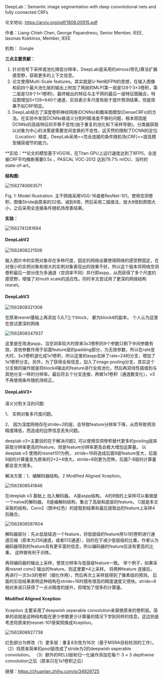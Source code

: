 DeepLab：Semantic image segmentation with deep convolutional nets and fully connected CRFs

论文地址: https://arxiv.org/pdf/1606.00915.pdf

作者：Liang-Chieh Chen, George Papandreou, Senior Member, IEEE, Iasonas Kokkinos, Member, IEEE

机构： Google



**三点主要贡献：**

1. 针对信号下采样或池化降低分辨率，DeepLab是采用的atrous(带孔)算法扩展感受野，获取更多的上下文信息。
2. 论文使用Multi-Scale features。其实就是U-Net和FPN的思想，在输入图像和前四个最大池化层的输出上附加了两层的MLP(第一层是128个3×3卷积，第二层是128个1×1卷积)，最终输出的特征与主干网的最后一层特征图融合，特征图增加5×128=640个通道，实验表示多尺度有助于提升预测结果，但是效果不如CRF明显。
3. DeepLab结合了深度卷积神经网络(DCNNs)和概率图模型(DenseCRFs)的方法。在实验中发现DCNNs做语义分割时精准度不够的问题，根本原因是DCNNs的高级特征的平移不变性(由于重复的池化和下采样导致)。分类器获取以对象为中心的决策是需要空间变换的不变性，这天然的限制了DCNN的定位（Location）精度，DeepLab采用==完全连接的条件随机场(CRF)==提高模型捕获细节的能力。

**实验：**论文的模型基于VGG16，在Titan GPU上运行速度达到了8FPS，全连接CRF平均推断需要0.5s ，PASCAL VOC-2012 达到79.7% mIOU，当时的 state-of-art。



**结构图:**

![1562740663571](D:\Notes\raw_images\1562740663571.png)

Fig. 1: Model Illustration. 主干网络采用VGG-16或者ResNet-101。使用空洞卷积，图像Stride由原来的32倍，减到8倍，然后采用二插值法，放大8倍到原图大小，之后采用全连接条件随机场改善结果。

**实验：**

![1562741281694](D:\Notes\raw_images\1562741281694.png)

#### DeepLabV2

![1562808221506](D:\Notes\raw_images\1562808221506.png)

输入图片中的实例对象存在多种尺度，固定的网络设置使得网络的感受野固定，在对很小的实例对象和很大的实例对象表现出的效果不好。所以这个版本将网络空洞卷积最后一部分改为多通道（空洞率不同）并行即aspp，从而获得了多个尺度的感受野，增强了对multi scale的适应性。同时本文尝试用了更深的网络结构 resnet。


#### DeepLabV3

![1562808321308](D:\Notes\raw_images\1562808321308.png)

在原来resnet基础上再添加 5,6,7三个block， 都为block4的副本。 个人认为这里在尝试更深的网络

![1562808347937](D:\Notes\raw_images\1562808347937.png)

这里是在改进aspp，当空洞率较大时原来3x3卷积的9个参数只剩下中间参数有效，其他参数作用于前面feature层的padding部分，为无效参数，所以在rate变大时，3x3卷积退化成1x1卷积，所以这里的aspp去掉了rate=24的分支，增加了1x1卷积分支。另外，为了获得全局信息，加入了image pooling分支，其实这个分支做的操作就是将block4输出的feature进行全局池化，然后再双线性插值到与其他分支一样的分辨率。最后将五个分支连接，再做1x1卷积（通道数变化）。v3不再使用条件随机场校正。 



#### DeepLabV3+

语义分割关注的问题: 

1、 实例对象多尺度问题。

2、 因为深度网络存在stride=2的层，会导致feature分辨率下降，从而导致预测精度降低，而造成的边界信息丢失问题。

deeplab v3+主要目的在于解决问题2, 可以使用空洞卷积替代更多的pooling层来获取分辨率更高的feature。但是feature分辨率更高会极大增加运算量。 以deeplab v3 使用的resnet101为例， stride=16将造成后面9层feature变大，后面9层的计算量变为原来的2*2=4倍大。stride=8则更为恐怖，后面7-8层的计算量都会变大很多。

解决方案：1、编解码器结构。2 Modified Aligned Xception。

![1562808541846](D:\Notes\raw_images\1562808541846.png)

在deeplab v3 基础上 加入解码器。 A是aspp结构， A的8倍的上采样可以看做是一个naïve的解码器。 B是编解码结构，集合了高层和底层的feature。 C就是本文采取的结构，Conv2（图中红色）的提取到结果和最后提取出的feature上采样4后融合。


![1562808587604](D:\Notes\raw_images\1562808587604.png)

解码器部分：先从低层级选一个feature，将低层级的feature用1x1的卷积进行通道压缩（原本为256通道，或者512通道），目的在于减少低层级的比重。作者认为编码器得到的feature具有更丰富的信息，所以编码器的feature应该有更高的比重。 这样做有利于训练。

再将编码器的输出上采样，使其分辨率与低层级feature一致。 举个例子，如果采用resnet conv2 输出的feature，则这里要*4上采样。 将两种feature 连接后，再进行一次3x3的卷积（细化作用），然后再次上采样就得到了像素级的预测。 后面的实验结果表明这种结构在stride=16时既有很高的精度速度又很快。stride=8相对来说只获得了一点点精度的提升，但增加了很多的计算量。

#### Modified Aligned Xception

Xception 主要采用了deepwish seperable convolution来替换原来的卷积层。简单的说就是这种结构能在更少参数更少计算量的情况下学到同样的信息。这边则是考虑将原来的resnet-101骨架网换成Xception。

![1562808927738](D:\Notes\raw_images\1562808927738.png)

红色部分为修改（1）更多层：重复8次改为16次（基于MSRA目标检测的工作）。（2）将原来简单的pool层改成了stride为2的deepwish seperable convolution。 （3）额外的RELU层和归一化操作添加在每个 3 *×* 3 depthwise convolution之后（原来只在1x1卷积之后）

 链接：https://zhuanlan.zhihu.com/p/34929725 
